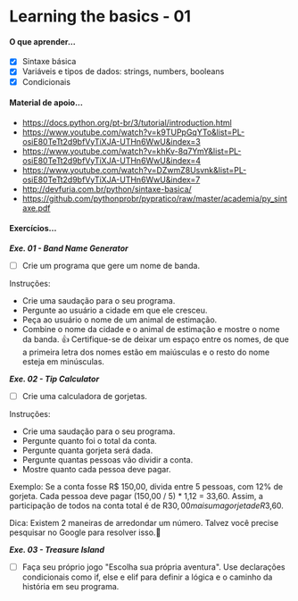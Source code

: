 # Learning the basics - 01

#### O que aprender...

- [x] Sintaxe básica
- [x] Variáveis e tipos de dados: strings, numbers, booleans
- [x] Condicionais

#### Material de apoio...

- https://docs.python.org/pt-br/3/tutorial/introduction.html
- https://www.youtube.com/watch?v=k9TUPpGqYTo&list=PL-osiE80TeTt2d9bfVyTiXJA-UTHn6WwU&index=3
- https://www.youtube.com/watch?v=khKv-8q7YmY&list=PL-osiE80TeTt2d9bfVyTiXJA-UTHn6WwU&index=4
- https://www.youtube.com/watch?v=DZwmZ8Usvnk&list=PL-osiE80TeTt2d9bfVyTiXJA-UTHn6WwU&index=7
- http://devfuria.com.br/python/sintaxe-basica/
- https://github.com/pythonprobr/pypratico/raw/master/academia/py_sintaxe.pdf

 
#### Exercícios... 

 ***Exe. 01 - Band Name Generator***

- [ ] Crie um programa que gere um nome de banda.

Instruções:
- Crie uma saudação para o seu programa.
- Pergunte ao usuário a cidade em que ele cresceu.
- Peça ao usuário o nome de um animal de estimação.
- Combine o nome da cidade e o animal de estimação e mostre o nome da banda.
:+1: Certifique-se de deixar um espaço entre os nomes, de que a primeira letra dos nomes estão em maiúsculas e o resto do nome esteja em minúsculas.
       
***Exe. 02 - Tip Calculator***
- [ ] Crie uma calculadora de gorjetas. 

Instruções:
- Crie uma saudação para o seu programa.
- Pergunte quanto foi o total da conta.
- Pergunte quanta gorjeta será dada.
- Pergunte quantas pessoas vão dividir a conta.
- Mostre quanto cada pessoa deve pagar.

Exemplo: 
Se a conta fosse R$ 150,00, divida entre 5 pessoas, com 12% de gorjeta.
Cada pessoa deve pagar (150,00 / 5) * 1,12 = 33,60. 
Assim, a participação de todos na conta total é de R$30,00 mais uma gorjeta de R$3,60.

Dica: Existem 2 maneiras de arredondar um número. Talvez você precise pesquisar no Google para resolver isso.💪

***Exe. 03 - Treasure Island***
- [ ] Faça seu próprio jogo "Escolha sua própria aventura". Use declarações condicionais como if, else e elif para definir a lógica e o caminho da história em seu programa.
